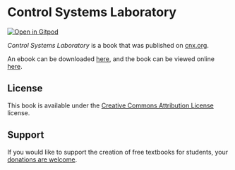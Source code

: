 # Control Systems Laboratory

[![Open in Gitpod](https://gitpod.io/button/open-in-gitpod.svg)](https://gitpod.io/from-referrer/)

_Control Systems Laboratory_ is a book that was published on [cnx.org](https://cnx.org/).

An ebook can be downloaded [here](https://github.com/cnx-user-books/cnxbook-control-systems-laboratory/releases/latest), and the book can be viewed online [here](https://github.com/cnx-user-books/cnxbook-control-systems-laboratory/releases/latest).

## License
This book is available under the [Creative Commons Attribution License](./LICENSE) license.

## Support
If you would like to support the creation of free textbooks for students, your [donations are welcome](https://riceconnect.rice.edu/donation/support-openstax-banner).
